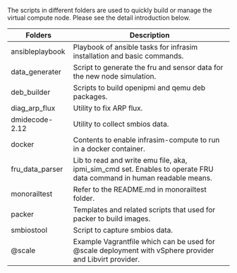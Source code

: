 The scripts in different folders are used to quickly build or manage the virtual compute node. Please see the detail introduction below.

Folders                | Description
--------               | ---
ansibleplaybook        | Playbook of ansible tasks for infrasim installation and basic commands.
data_generater         | Script to generate the fru and sensor data for the new node simulation.
deb_builder            | Scripts to build openipmi and qemu deb packages.
diag_arp_flux          | Utility to fix ARP flux.
dmidecode-2.12         | Utility to collect smbios data.
docker                 | Contents to enable infrasim-compute to run in a docker container.
fru_data_parser        | Lib to read and write emu file, aka, ipmi\_sim\_cmd set. Enables to operate FRU data command in human readable means.
monorailtest           | Refer to the README.md in monorailtest folder.
packer                 | Templates and related scripts that used for packer to build images.
smbiostool             | Script to capture smbios data.
@scale                 | Example Vagrantfile which can be used for @scale deployment with vSphere provider and Libvirt provider.
